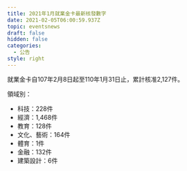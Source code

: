 ```yaml
---
title: 2021年1月就業金卡最新核發數字
date: 2021-02-05T06:00:59.937Z
topic: eventsnews
draft: false
hidden: false
categories:
  - 公告
style: right
---
```

就業金卡自107年2月8日起至110年1月31日止，累計核准2,127件。 

領域別：

* 科技：228件
* 經濟：1,468件
* 教育：128件
* 文化、藝術：164件
* 體育：1件
* 金融：132件
* 建築設計：6件